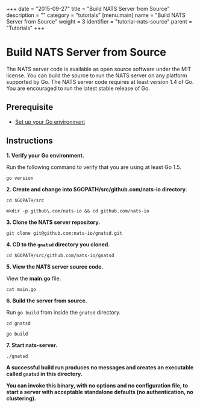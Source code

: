 +++
date = "2015-09-27"
title = "Build NATS Server from Source"
description = ""
category = "tutorials"
[menu.main]
  name = "Build NATS Server from Source"
  weight = 3
  identifier = "tutorial-nats-source"
  parent = "Tutorials"
+++

# Build NATS Server from Source

The NATS server code is available as open source software under the MIT license. You can build the source to run the NATS server on any platform supported by Go. The NATS server code requires at least version 1.4 of Go. You are encouraged to run the latest stable release of Go.

## Prerequisite

- [Set up your Go environment](/documentation/tutorials/go-install/)

## Instructions

**1. Verify your Go environment.**

Run the following command to verify that you are using at least Go 1.5.

```
go version
```

**2. Create and change into $GOPATH/src/github.com/nats-io directory.**
```
cd $GOPATH/src

mkdir -p github\.com/nats-io && cd github.com/nats-io
```

**3. Clone the NATS server repository.**

```
git clone git@github.com:nats-io/gnatsd.git
```

**4. CD to the `gnatsd` directory you cloned.**

```
cd $GOPATH/src/github.com/nats-io/gnatsd
```

**5. View the NATS server source code.**

View the **main.go** file.

```
cat main.go
```

**6. Build the server from source.**

Run `go build` from inside the `gnatsd` directory.

```
cd gnatsd

go build
```

**7. Start nats-server.**

```
./gnatsd
```

<!-- **6. Run the unit regression tests.**

Optionally you can run the unit regression tests:

```
go test ./...
``` -->

**A successful build run produces no messages and creates an executable called `gnatsd` in this directory.**

**You can invoke this binary, with no options and no configuration file, to start a server with acceptable standalone defaults (no authentication, no clustering).**
